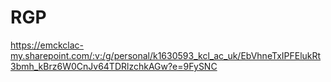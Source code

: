 # RGP
https://emckclac-my.sharepoint.com/:v:/g/personal/k1630593_kcl_ac_uk/EbVhneTxIPFElukRt3bmh_kBrz6W0CnJv64TDRlzchkAGw?e=9FySNC
